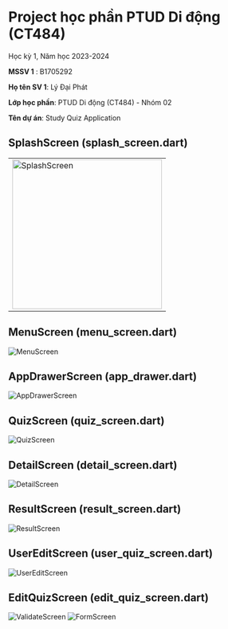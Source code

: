 # Project học phần PTUD Di động (CT484)

Học kỳ 1, Năm học 2023-2024

**MSSV 1** :  B1705292

**Họ tên SV 1**: Lý Đại Phát

**Lớp học phần**: PTUD Di động (CT484) - Nhóm 02

**Tên dự án**: Study Quiz Application

## SplashScreen (splash_screen.dart)
<!-- ![SplashScreen](./assets/images/splash_screen.png) -->
<table>
  <tr>
    <td>
      <img src="./assets/images/splash_screen.png" alt="SplashScreen" width="300" height="300" style="object-fit:cover;" />
    </td>
  </tr>
</table>

## MenuScreen (menu_screen.dart)
![MenuScreen](./assets/images/menu_screen.png)

## AppDrawerScreen (app_drawer.dart)
![AppDrawerScreen](./assets/images/app_drawer.png)

## QuizScreen (quiz_screen.dart)
![QuizScreen](./assets/images/quiz_screen.png)

## DetailScreen (detail_screen.dart)
![DetailScreen](./assets/images/detail_screen1.png)

## ResultScreen (result_screen.dart)
![ResultScreen](./assets/images/result_screen.png)

## UserEditScreen (user_quiz_screen.dart)
![UserEditScreen](./assets/images/user_quiz_screen.png)

## EditQuizScreen (edit_quiz_screen.dart)
![ValidateScreen](./assets/images/add_quiz_validate.png)
![FormScreen](./assets/images/add_quiz.png)